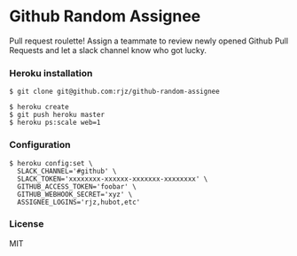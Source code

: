 # Github Random Assignee

Pull request roulette! Assign a teammate to review newly opened Github Pull
Requests and let a slack channel know who got lucky.

### Heroku installation

    $ git clone git@github.com:rjz/github-random-assignee

    $ heroku create
    $ git push heroku master
    $ heroku ps:scale web=1

### Configuration

    $ heroku config:set \
      SLACK_CHANNEL='#github' \
      SLACK_TOKEN='xxxxxxxx-xxxxxx-xxxxxxx-xxxxxxxx' \
      GITHUB_ACCESS_TOKEN='foobar' \
      GITHUB_WEBHOOK_SECRET='xyz' \
      ASSIGNEE_LOGINS='rjz,hubot,etc'

### License

MIT
